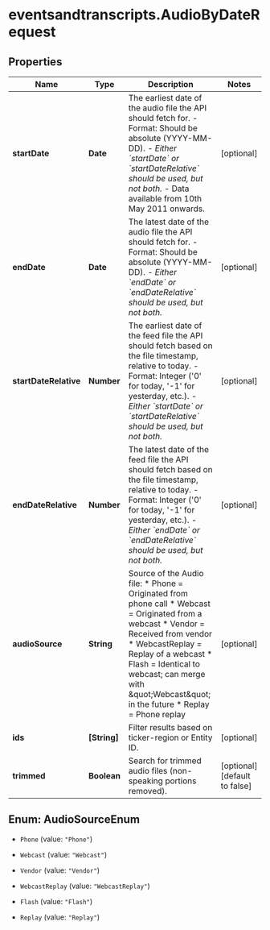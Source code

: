 # eventsandtranscripts.AudioByDateRequest

## Properties

Name | Type | Description | Notes
------------ | ------------- | ------------- | -------------
**startDate** | **Date** | The earliest date of the audio file the API should fetch for. - Format: Should be absolute (YYYY-MM-DD). - *Either &#x60;startDate&#x60; or &#x60;startDateRelative&#x60; should be used, but not both.* - Data available from 10th May 2011 onwards.  | [optional] 
**endDate** | **Date** | The latest date of the audio file the API should fetch for. - Format: Should be absolute (YYYY-MM-DD). - *Either &#x60;endDate&#x60; or &#x60;endDateRelative&#x60; should be used, but not both.*  | [optional] 
**startDateRelative** | **Number** | The earliest date of the feed file the API should fetch based on the file timestamp, relative to today. - Format: Integer (&#39;0&#39; for today, &#39;-1&#39; for yesterday, etc.). - *Either &#x60;startDate&#x60; or &#x60;startDateRelative&#x60; should be used, but not both.*  | [optional] 
**endDateRelative** | **Number** | The latest date of the feed file the API should fetch based on the file timestamp, relative to today. - Format: Integer (&#39;0&#39; for today, &#39;-1&#39; for yesterday, etc.). - *Either &#x60;endDate&#x60; or &#x60;endDateRelative&#x60; should be used, but not both.*  | [optional] 
**audioSource** | **String** | Source of the Audio file: * Phone &#x3D; Originated from phone call * Webcast &#x3D; Originated from a webcast * Vendor &#x3D; Received from vendor * WebcastReplay &#x3D; Replay of a webcast * Flash &#x3D; Identical to webcast; can merge with \&quot;Webcast\&quot; in the future * Replay &#x3D; Phone replay           | [optional] 
**ids** | **[String]** | Filter results based on ticker-region or Entity ID. | [optional] 
**trimmed** | **Boolean** | Search for trimmed audio files (non-speaking portions removed). | [optional] [default to false]



## Enum: AudioSourceEnum


* `Phone` (value: `"Phone"`)

* `Webcast` (value: `"Webcast"`)

* `Vendor` (value: `"Vendor"`)

* `WebcastReplay` (value: `"WebcastReplay"`)

* `Flash` (value: `"Flash"`)

* `Replay` (value: `"Replay"`)




